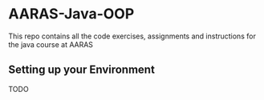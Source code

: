 # AARAS-Java-OOP
This repo contains all the code exercises, assignments and instructions for the java course at AARAS

## Setting up your Environment
TODO


